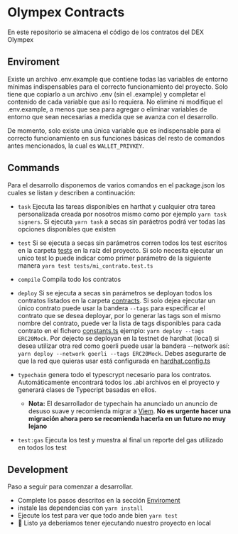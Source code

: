 # Olympex Contracts
En este repositorio se almacena el código de los contratos del DEX Olympex

## Enviroment
Existe un archivo .env.example que contiene todas las variables de entorno mínimas indispensables para el correcto funcionamiento del proyecto. Solo tiene que copiarlo a un archivo .env (sin el .example) y completar el contenido de cada variable que así lo requiera. No elimine ni modifique el .env.example, a menos que sea para agregar o eliminar variables de entorno que sean necesarias a medida que se avanza con el desarrollo.

De momento, solo existe una única variable que es indispensable para el correcto funcionamiento en sus funciones básicas del resto de comandos antes mencionados, la cual es `WALLET_PRIVKEY`.

## Commands
Para el desarrollo disponemos de varios comandos en el package.json los cuales se listan y describen a continuación:

- `task` Ejecuta las tareas disponibles en harthat y cualquier otra tarea personalizada creada por nosotros mismo como por ejemplo `yarn task signers`. Si ejecuta `yarn task` a secas sin paráetros podrá ver todas las opciones disponibles que existen

- `test` Si se ejecuta a secas sin parámetros corren todos los test escritos en la carpeta [tests](/tests) en la raíz del proyecto. Si solo necesita ejecutar un unico test lo puede indicar como primer parámetro de la siguiente manera `yarn test tests/mi_contrato.test.ts`

- `compile`  Compila todo los contratos

- `deploy` Si se ejecuta a secas sin parámetros se deployan todos los contratos listados en la carpeta [contracts](/contracts). Si solo dejea ejecutar un único contrato puede usar la bandera `--tags` para especificar el contrato que se desea deployar, por lo generar las tags son el mismo nombre del contrato, puede ver la lista de tags disponibles para cada contrato en el fichero [constants.ts](/constants.ts) ejemplo: `yarn deploy --tags ERC20Mock`. Por dejecto se deployan en la testnet de hardhat (local) si desea utilizar otra red como goerli puede usar la bandera --network así: `yarn deploy --network goerli --tags ERC20Mock`. Debes asegurarte de que la red que quieras usar está configurada en [hardhat.config.ts](/hardhat.config.ts)

- `typechain` genera todo el typescrypt necesario para los contratos. Automáticamente encontrará todos los .abi archivos en el proyecto y generará clases de Typecript basadas en ellos.
  - **Nota:** El desarrollador de typechain ha anunciado un anuncio de desuso suave y recomienda migrar a [Viem](https://hardhat.org/hardhat-runner/docs/advanced/using-viem). **No es urgente hacer una migración ahora pero se recomienda hacerla en un futuro no muy lejano**

- `test:gas` Ejecuta los test y muestra al final un reporte del gas utilizado en todos los test


## Development
Paso a seguir para comenzar a desarrollar.

- Complete los pasos descritos en la sección [Enviroment](#Enviroment)
- instale las dependencias con `yarn install`
- Ejecute los test para ver que todo ande bien `yarn test`
- 🚀 Listo ya deberíamos tener ejecutando nuestro proyecto en local